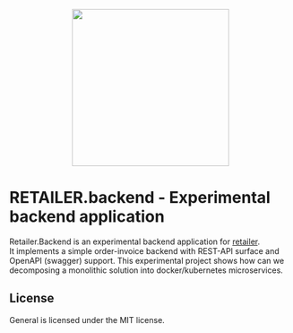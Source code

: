 <p align="center">
  <a href="https://github.com/hodidevelop/hodidevelop" target="_blank" align="center">
    <img src="https://www.logolynx.com/images/logolynx/12/129bd9d828ff3ecebc4c5b681cd93802.jpeg" width="280">
  </a>
  <br />
</p>

# RETAILER.backend - Experimental backend application

Retailer.Backend is an experimental backend application for [retailer](https://github.com/hodidevelop/retailer).  
It implements a simple order-invoice backend with REST-API surface and OpenAPI (swagger) support.
This experimental project shows how can we decomposing a monolithic solution into docker/kubernetes microservices.

## License

General is licensed under the MIT license.